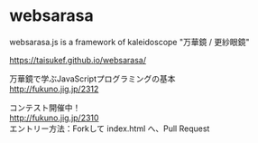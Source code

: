 # websarasa
websarasa.js is a framework of kaleidoscope "万華鏡 / 更紗眼鏡"

https://taisukef.github.io/websarasa/  

万華鏡で学ぶJavaScriptプログラミングの基本  
http://fukuno.jig.jp/2312  

コンテスト開催中！  
http://fukuno.jig.jp/2310  
エントリー方法：Forkして index.html へ、Pull Request  
